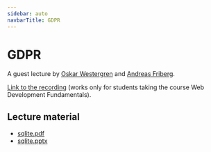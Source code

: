 ```yaml
---
sidebar: auto
navbarTitle: GDPR
---
```


# GDPR
A guest lecture by [Oskar Westergren](https://ju.se/personinfo.html?sign=WESOSK) and [Andreas Friberg](https://ju.se/personinfo.html?sign=friand).

[Link to the recording](https://ju.instructure.com/courses/2142/pages/gdpr-lecture) (works only for students taking the course Web Development Fundamentals).

## Lecture material
* [sqlite.pdf](sqlite.pdf)
* [sqlite.pptx](sqlite.pptx)